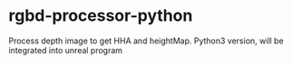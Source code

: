 # rgbd-processor-python
Process depth image to get HHA and heightMap. Python3 version, will be integrated into unreal program 
